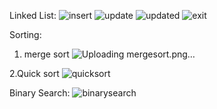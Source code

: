 Linked List:
![insert](https://github.com/user-attachments/assets/c2b2cdd9-0349-4a91-b335-250f146f0120)
![update](https://github.com/user-attachments/assets/3dcddf34-eb54-4b4c-b0ed-e820bf1074f1)
![updated](https://github.com/user-attachments/assets/b1c8b869-ff8d-4b9a-91f4-5b7bdffe0830)
![exit](https://github.com/user-attachments/assets/778f8bfd-eeb9-4a58-ba6f-6f5c1fb11a8f)

Sorting:
1. merge sort
   ![Uploading mergesort.png…]()

2.Quick sort
![quicksort](https://github.com/user-attachments/assets/0e0f1785-55b4-4b6f-a1e2-d78c1d7dd9ff)


Binary Search:
![binarysearch](https://github.com/user-attachments/assets/0c903edb-76cb-4b03-bbf2-91a4161edb7f)
